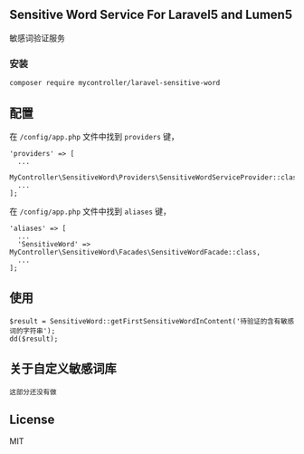 ## Sensitive Word Service For Laravel5 and Lumen5

敏感词验证服务

### 安装

  ```shell
  composer require mycontroller/laravel-sensitive-word
  ```

## 配置

在 `/config/app.php` 文件中找到 `providers` 键，

  ```shell
  'providers' => [
    ...
    MyController\SensitiveWord\Providers\SensitiveWordServiceProvider::class,
    ...
  ];
  ```

在 `/config/app.php` 文件中找到 `aliases` 键，

  ```shell
  'aliases' => [
    ...
    'SensitiveWord' => MyController\SensitiveWord\Facades\SensitiveWordFacade::class,
    ...
  ];
  ```

## 使用

  ```shell
  $result = SensitiveWord::getFirstSensitiveWordInContent('待验证的含有敏感词的字符串');
  dd($result);
  ```
  
## 关于自定义敏感词库

    这部分还没有做
  
## License

MIT

